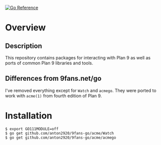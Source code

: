 [![Go Reference](https://pkg.go.dev/badge/9fans.net/go.svg)](https://pkg.go.dev/github.com/9fans/go)

# Overview

## Description

This repository contains packages for interacting with Plan 9 as well as ports of common Plan 9 libraries and tools.

## Differences from 9fans.net/go

I've removed everything except for `Watch` and `acmego`. They were ported to work with `acme(1)` from fourth edition of Plan 9.

# Installation

```
$ export GO111MODULE=off
$ go get github.com/anton2920/9fans-go/acme/Watch
$ go get github.com/anton2920/9fans-go/acme/acmego
```
